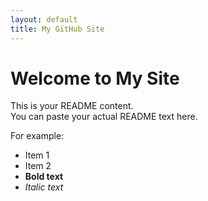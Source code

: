 ```yaml
---
layout: default
title: My GitHub Site
---
```


<!-- Link your custom CSS -->
<link rel="stylesheet" href="{{ '/assets/css/style.css' | relative_url }}">

# Welcome to My Site

This is your README content.  
You can paste your actual README text here.

For example:

- Item 1
- Item 2
- **Bold text**
- *Italic text*
